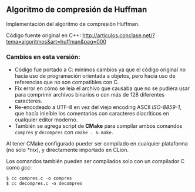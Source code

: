 Algoritmo de compresión de Huffman
----------------------------------

Implementación del algoritmo de compresión Huffman.

Código fuente original en C++:
http://articulos.conclase.net/?tema=algoritmos&art=huffman&pag=000

### Cambios en esta versión:

- Código fue portado a C: mínimos cambios ya que el código original
  no hacía uso de programación orientada a objetos, pero hacía uso
  de referencias que no son compatibles con C.
- Fix error en cómo se leía el archivo que causaba que no
  se pudiera usar para comprimir archivos binarios o con más
  de 128 diferentes caracteres.
- Re-encodeado a UTF-8 en vez del viejo encoding ASCII _ISO-8859-1_,
  que hacía inleíble los comentarios con caracteres diacríticos en
  cualquier editor moderno.
- También se agrega script de **CMake** para compilar ambos
  comandos `compres` y `decompres` con `cmake . & make`.

Al tener CMake configurado pueder ser compilado en cualquier
plataforma (no solo _*nix_), y directamente importado en CLion. 

Los comandos también pueden ser compilados solo con un
compilador C como _gcc_:

    $ cc compres.c -o compres
    $ cc decompres.c -o decompres
